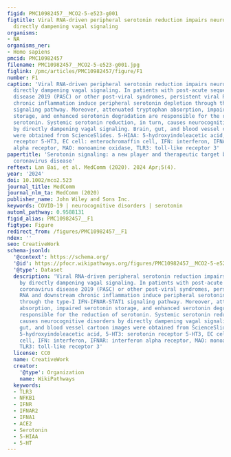 ```yaml
---
figid: PMC10982457__MCO2-5-e523-g001
figtitle: Viral RNA‐driven peripheral serotonin reduction impairs neurocognition by
  directly dampening vagal signaling
organisms:
- NA
organisms_ner:
- Homo sapiens
pmcid: PMC10982457
filename: PMC10982457__MCO2-5-e523-g001.jpg
figlink: /pmc/articles/PMC10982457/figure/F1
number: F1
caption: 'Viral RNA‐driven peripheral serotonin reduction impairs neurocognition by
  directly dampening vagal signaling. In patients with post‐acute sequelae of coronavirus
  disease 2019 (PASC) or other post‐viral syndromes, persistent viral RNA and downstream
  chronic inflammation induce peripheral serotonin depletion through the type‐I IFN‐IFNAR‐STAT1
  signaling pathway. Moreover, attenuated tryptophan absorption, impaired serotonin
  storage, and enhanced serotonin degradation are responsible for the reduction of
  serotonin. Systemic serotonin reduction, in turn, causes neurocognitive disorders
  by directly dampening vagal signaling. Brain, gut, and blood vessel cartoon images
  were obtained from ScienceSlides. 5‐HIAA: 5‐hydroxyindoleacetic acid, 5‐HT3: serotonin
  receptor 5‐HT3, EC cell: enterochromaffin cell, IFN: interferon, IFNAR: interferon
  alpha receptor, MAO: monoamine oxidase, TLR3: toll‐like receptor 3'
papertitle: 'Serotonin signaling: a new player and therapeutic target beyond Long‐haul
  coronavirus disease'
reftext: Lan Bai, et al. MedComm (2020). 2024 Apr;5(4).
year: '2024'
doi: 10.1002/mco2.523
journal_title: MedComm
journal_nlm_ta: MedComm (2020)
publisher_name: John Wiley and Sons Inc.
keywords: COVID‐19 | neurocognitive disorders | serotonin
automl_pathway: 0.9588131
figid_alias: PMC10982457__F1
figtype: Figure
redirect_from: /figures/PMC10982457__F1
ndex: ''
seo: CreativeWork
schema-jsonld:
  '@context': https://schema.org/
  '@id': https://pfocr.wikipathways.org/figures/PMC10982457__MCO2-5-e523-g001.html
  '@type': Dataset
  description: 'Viral RNA‐driven peripheral serotonin reduction impairs neurocognition
    by directly dampening vagal signaling. In patients with post‐acute sequelae of
    coronavirus disease 2019 (PASC) or other post‐viral syndromes, persistent viral
    RNA and downstream chronic inflammation induce peripheral serotonin depletion
    through the type‐I IFN‐IFNAR‐STAT1 signaling pathway. Moreover, attenuated tryptophan
    absorption, impaired serotonin storage, and enhanced serotonin degradation are
    responsible for the reduction of serotonin. Systemic serotonin reduction, in turn,
    causes neurocognitive disorders by directly dampening vagal signaling. Brain,
    gut, and blood vessel cartoon images were obtained from ScienceSlides. 5‐HIAA:
    5‐hydroxyindoleacetic acid, 5‐HT3: serotonin receptor 5‐HT3, EC cell: enterochromaffin
    cell, IFN: interferon, IFNAR: interferon alpha receptor, MAO: monoamine oxidase,
    TLR3: toll‐like receptor 3'
  license: CC0
  name: CreativeWork
  creator:
    '@type': Organization
    name: WikiPathways
  keywords:
  - TLR3
  - NFKB1
  - IFNR
  - IFNAR2
  - IFNA1
  - ACE2
  - Serotonin
  - 5-HIAA
  - 5-HT
---
```

